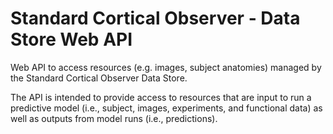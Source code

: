 # Standard Cortical Observer - Data Store Web API

Web API to access resources (e.g. images, subject anatomies) managed by the
Standard Cortical Observer Data Store.

The API is intended to provide access to resources that are input to run a
predictive model (i.e., subject, images, experiments, and functional data) as
well as outputs from model runs (i.e., predictions).

